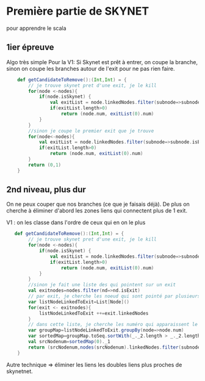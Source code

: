 # Première partie de SKYNET

 pour apprendre le scala

## 1ier épreuve

Algo très simple Pour la V1:
Si Skynet est prêt à entrer, on coupe la branche, sinon on coupe les branches autour de l'exit pour ne pas rien faire.

```scala
    def getCandidateToRemove():(Int,Int) = {
        // je trouve skynet pret d'une exit, je le kill
        for(node <-nodes){
            if(node.isSkynet) {
                val exitList = node.linkedNodes.filter(subnode=>subnode.isExit)
                if(exitList.length>0)
                    return (node.num, exitList(0).num)
            }
        }
        //sinon je coupe le premier exit que je trouve
        for(node<-nodes){
            val exitList = node.linkedNodes.filter(subnode=>subnode.isExit)
            if(exitList.length>0)
                return (node.num, exitList(0).num)
        }
        return (0,1)
    }
```

## 2nd niveau, plus dur

On ne peux couper que nos branches (ce que je faisais déjà). De plus on cherche à éliminer d'abord les zones liens qui connectent plus de 1 exit.

V1 : on les classe dans l'ordre de ceux qui en on le plus

```scala
   def getCandidateToRemove():(Int,Int) = {
        // je trouve skynet pret d'une exit, je le kill
        for(node <-nodes){
            if(node.isSkynet) {
                val exitList = node.linkedNodes.filter(subnode=>subnode.isExit)
                if(exitList.length>0)
                    return (node.num, exitList(0).num)
            }
        }
        //sinon je fait une liste des qui pointent sur un exit
        val exitnodes=nodes.filter(nd=>nd.isExit)
        // par exit, je cherche les noeud qui sont pointé par plusieurs exits.
        var listNodeLinkedToExit=List[Node]()
        for(exit <- exitnodes){
            listNodeLinkedToExit ++=exit.linkedNodes
        }
        // dans cette liste, je cherche les numéro qui apparaissent le plus
        var groupMap=listNodeLinkedToExit.groupBy(node=>node.num)
        var sortedMap=groupMap.toSeq.sortWith(_._2.length > _._2.length)
        val srcNodenum=sortedMap(0)._1
        return (srcNodenum,nodes(srcNodenum).linkedNodes.filter(subnode=>subnode.isExit)(0).num)
    }
```

Autre technique => éliminer les liens les doubles liens plus proches de skynetnet.